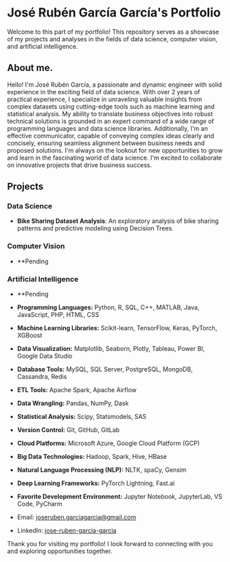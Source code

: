 # José Rubén García García's Portfolio

Welcome to this part of my portfolio! This repository serves as a showcase of my projects and analyses in the fields of data science, computer vision, and artificial intelligence.

## About me.
Hello! I'm José Rubén García, a passionate and dynamic engineer with solid experience in the exciting field of data science. With over 2 years of practical experience, I specialize in unraveling valuable insights from complex datasets using cutting-edge tools such as machine learning and statistical analysis. My ability to translate business objectives into robust technical solutions is grounded in an expert command of a wide range of programming languages and data science libraries. Additionally, I'm an effective communicator, capable of conveying complex ideas clearly and concisely, ensuring seamless alignment between business needs and proposed solutions. I'm always on the lookout for new opportunities to grow and learn in the fascinating world of data science. I'm excited to collaborate on innovative projects that drive business success.

## Projects

### Data Science
- **Bike Sharing Dataset Analysis**: An exploratory analysis of bike sharing patterns and predictive modeling using Decision Trees.

### Computer Vision
- **Pending

### Artificial Intelligence
- **Pending
  
- **Programming Languages:** Python, R, SQL, C++, MATLAB, Java, JavaScript, PHP, HTML, CSS
- **Machine Learning Libraries:** Scikit-learn, TensorFlow, Keras, PyTorch, XGBoost
- **Data Visualization:** Matplotlib, Seaborn, Plotly, Tableau, Power BI, Google Data Studio
- **Database Tools:** MySQL, SQL Server, PostgreSQL, MongoDB, Cassandra, Redis
- **ETL Tools:** Apache Spark, Apache Airflow
- **Data Wrangling:** Pandas, NumPy, Dask
- **Statistical Analysis:** Scipy, Statsmodels, SAS
- **Version Control:** Git, GitHub, GitLab
- **Cloud Platforms:** Microsoft Azure, Google Cloud Platform (GCP)
- **Big Data Technologies:** Hadoop, Spark, Hive, HBase
- **Natural Language Processing (NLP):** NLTK, spaCy, Gensim
- **Deep Learning Frameworks:** PyTorch Lightning, Fast.ai
- **Favorite Development Environment:** Jupyter Notebook, JupyterLab, VS Code, PyCharm


- Email: joseruben.garciagarcia@gmail.com
- LinkedIn: [jose-ruben-garcia-garcia](https://www.linkedin.com/in/jose-ruben-garcia-garcia)

Thank you for visiting my portfolio! I look forward to connecting with you and exploring opportunities together.
